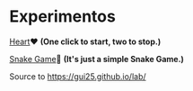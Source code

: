 # Experimentos

[Heart](https://gui25.github.io/lab/heart/):heart: **(One click to start, two to stop.)**

[Snake Game](https://gui25.github.io/lab/sneakgame/):snake: **(It's just a simple Snake Game.)**

Source to https://gui25.github.io/lab/
